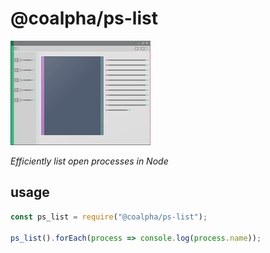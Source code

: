 # @coalpha/ps-list

![](misc/icon.png)

*Efficiently list open processes in Node*

## usage

```js
const ps_list = require("@coalpha/ps-list");

ps_list().forEach(process => console.log(process.name));
```
